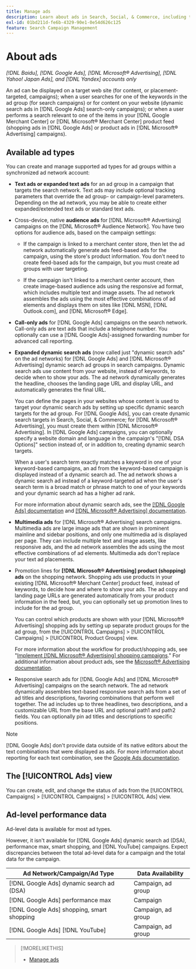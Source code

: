 ```yaml
---
title: Manage ads
description: Learn about ads in Search, Social, & Commerce, including the available ad types.
exl-id: 01bd211d-fe6b-4329-90e1-0e54d626c125
feature: Search Campaign Management
---
```

# About ads

*[!DNL Baidu], [!DNL Google Ads], [!DNL Microsoft® Advertising], [!DNL Yahoo! Japan Ads], and [!DNL Yandex] accounts only*

An ad can be displayed on a target web site (for content, or placement-targeted, campaigns); when a user searches for one of the keywords in the ad group (for search campaigns) or for content on your website (dynamic search ads in [!DNL Google Ads] search-only campaigns); or when a user performs a search relevant to one of the items in your [!DNL Google Merchant Center] or [!DNL Microsoft® Merchant Center] product feed (shopping ads in [!DNL Google Ads] or product ads in [!DNL Microsoft® Advertising] campaigns).

## Available ad types

You can create and manage supported ad types for ad groups within a synchronized ad network account:

* **Text ads or expanded text ads** for an ad group in a campaign that targets the search network. Text ads may include optional tracking parameters that override the ad group- or campaign-level parameters. Depending on the ad network, you may be able to create either expanded/extended text ads or standard text ads.

* Cross-device, native **audience ads** for [!DNL Microsoft® Advertising] campaigns on the [!DNL Microsoft® Audience Network]. You have two options for audience ads, based on the campaign settings:

   * If the campaign is linked to a merchant center store, then let the ad network automatically generate ads feed-based ads for the campaign, using the store's product information. You don't need to create feed-based ads for the campaign, but you must create ad groups with user targeting.
   
   * If the campaign isn't linked to a merchant center account, then create image-based audience ads using the responsive ad format, which includes multiple text and image assets. The ad network assembles the ads using the most effective combinations of ad elements and displays them on sites like [!DNL MSN], [!DNL Outlook.com], and [!DNL Microsoft® Edge].

* **Call-only ads** for [!DNL Google Ads] campaigns on the search network. Call-only ads are text ads that include a telephone number. You optionally can use a [!DNL Google Ads]-assigned forwarding number for advanced call reporting.

* **Expanded dynamic search ads** (now called just "dynamic search ads" on the ad networks) for [!DNL Google Ads] and [!DNL Microsoft® Advertising] dynamic search ad groups in search campaigns. Dynamic search ads use content from your website, instead of keywords, to decide when to show your ads. The ad network dynamically generates the headline, chooses the landing page URL and display URL, and automatically generates the final URL.

   You can define the pages in your websites whose content is used to target your dynamic search ads by setting up specific dynamic search targets for the ad group. For [!DNL Google Ads], you can create dynamic search targets in Search, Social, & Commerce; for [!DNL Microsoft® Advertising], you must create them within [!DNL Microsoft® Advertising]. In [!DNL Google Ads] campaigns, you can optionally specify a website domain and language in the campaign's "[!DNL DSA Options]" section instead of, or in addition to, creating dynamic search targets.

   When a user's search term exactly matches a keyword in one of your keyword-based campaigns, an ad from the keyword-based campaign is displayed instead of a dynamic search ad. The ad network shows a dynamic search ad instead of a keyword-targeted ad when the user's search term is a broad match or phrase match to one of your keywords and your dynamic search ad has a higher ad rank.

   For more information about dynamic search ads, see the [[!DNL Google Ads] documentation](https://support.google.com/google-ads/answer/2471185) and [[!DNL Microsoft® Advertising] documentation](https://help.ads.microsoft.com/#apex/ads/en/56794).

* **Multimedia ads** for [!DNL Microsoft® Advertising] search campaigns. Multimedia ads are large image ads that are shown in prominent mainline and sidebar positions, and only one multimedia ad is displayed per page. They can include multiple text and image assets, like responsive ads, and the ad network assembles the ads using the most effective combinations of ad elements. Multimedia ads don't replace your text ad placements.

* Promotion lines for **[!DNL Microsoft® Advertising] product (shopping) ads** on the shopping network. Shopping ads use products in your existing [!DNL Microsoft® Merchant Center] product feed, instead of keywords, to decide how and where to show your ads. The ad copy and landing page URLs are generated automatically from your product information in the feed, but, you can optionally set up promotion lines to include for the ad group.

   You can control which products are shown with your [!DNL Microsoft® Advertising] shopping ads by setting up separate product groups for the ad group, from the [!UICONTROL Campaigns] > [!UICONTROL Campaigns] > [!UICONTROL Product Groups] view.

   For more information about the workflow for product/shopping ads, see "[Implement [!DNL Microsoft® Advertising] shopping campaigns](/help/search-social-commerce/campaign-management/special-campaign-types/microsoft-shopping-campaigns.md)."  For additional information about product ads, see the [Microsoft® Advertising documentation](https://help.ads.microsoft.com/#apex/3/en/51082).

* Responsive search ads for [!DNL Google Ads] and [!DNL Microsoft® Advertising] campaigns on the search network. The ad network dynamically assembles text-based responsive search ads from a set of ad titles and descriptions, favoring combinations that perform well together. The ad includes up to three headlines, two descriptions, and a customizable URL from the base URL and optional path1 and path2 fields. You can optionally pin ad titles and descriptions to specific positions. 

>[!NOTE]
>
>[!DNL Google Ads] don't provide data outside of its native editors about the text combinations that were displayed as ads. For more information about reporting for each text combination, see the [Google Ads documentation](https://support.google.com/google-ads/answer/7684791).

## The [!UICONTROL Ads] view

You can create, edit, and change the status of ads from the [!UICONTROL Campaigns] > [!UICONTROL Campaigns] > [!UICONTROL Ads] view.

## Ad-level performance data

Ad-level data is available for most ad types.

However, it isn't available for [!DNL Google Ads] dynamic search ad (DSA), performance max, smart shopping, and [!DNL YouTube] campaigns. Expect discrepancies between the total ad-level data for a campaign and the total data for the campaign.

| Ad Network/Campaign/Ad Type | Data Availability |
|---|---|
| [!DNL Google Ads] dynamic search ad (DSA) | Campaign, ad group |
| [!DNL Google Ads] performance max | Campaign |
| [!DNL Google Ads] shopping, smart shopping | Campaign, ad group |
| [!DNL Google Ads] [!DNL YouTube] | Campaign, ad group |

>[!MORELIKETHIS]
>
>* [Manage ads](ad-manage.md)
